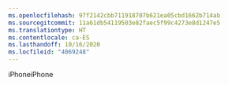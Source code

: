 ```yaml
---
ms.openlocfilehash: 97f2142cbb711918707b621ea05cbd1662b714ab
ms.sourcegitcommit: 11a61db54119503e82faec5f99c4273e8d1247e5
ms.translationtype: HT
ms.contentlocale: ca-ES
ms.lasthandoff: 10/16/2020
ms.locfileid: "4069248"
---
```

<span data-ttu-id="45190-101">iPhone</span><span class="sxs-lookup"><span data-stu-id="45190-101">iPhone</span></span>